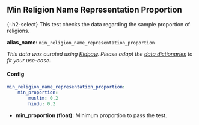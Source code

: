
## Min Religion Name Representation Proportion

<div class="main-docs" markdown="1"><div class="h3-box" markdown="1">

{:.h2-select}
This test checks the data regarding the sample proportion of religions.

**alias_name:** `min_religion_name_representation_proportion`

<i class="fa fa-info-circle"></i>
<em>This data was curated using [Kidpaw](https://www.kidpaw.com/). Please adapt the [data dictionaries](https://github.com/JohnSnowLabs/nlptest/blob/main/nlptest/transform/utils.py) to fit your use-case.</em>

#### Config
```yaml
min_religion_name_representation_proportion:
    min_proportion: 
        muslim: 0.2
        hindu: 0.2
```

- **min_proportion (float):** Minimum proportion to pass the test.

<!-- #### Examples -->
